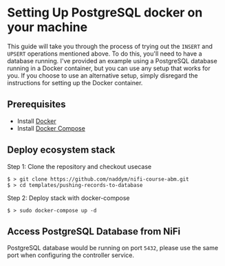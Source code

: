 # Setting Up PostgreSQL docker on your machine

This guide will take you through the process of trying out the `INSERT` and `UPSERT` operations mentioned above. To do this, you'll need to have a database running. I've provided an example using a PostgreSQL database running in a Docker container, but you can use any setup that works for you. If you choose to use an alternative setup, simply disregard the instructions for setting up the Docker container.

## Prerequisites
* Install [Docker](https://www.docker.com/)
* Install [Docker Compose](https://docs.docker.com/compose/install/)

## Deploy ecosystem stack

Step 1: Clone the repository and checkout usecase

```shell
$ > git clone https://github.com/naddym/nifi-course-abm.git
$ > cd templates/pushing-records-to-database
```

Step 2: Deploy stack with docker-compose

```shell
$ > sudo docker-compose up -d
```

## Access PostgreSQL Database from NiFi

PostgreSQL database would be running on port `5432`, please use the same port when configuring the controller service.

